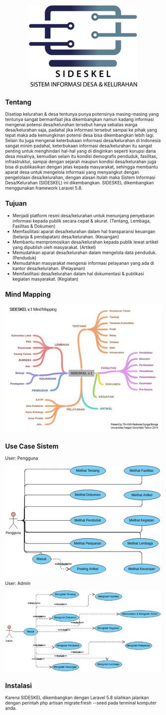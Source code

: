 <p align="center"><img src="logo.png" width="350"></p>

## Tentang

Disetiap kelurahan & desa tentunya punya potensinya masing-masing yang tentunya sangat bermanfaat jika dikembangkan namun kadang informasi mengenai potensi desa/kelurahan tersebut hanya sebatas warga desa/kelurahan saja, padahal jika informasi tersebut sampai ke pihak yang tepat maka ada kemungkinan potensi desa  bisa dikembangkan lebih lagi.
Selain itu juga mengenai keterbukaan informasi desa/kelurahan di Indonesia sangat minim padahal, keterbukaan informasi desa/kelurahan itu sangat penting untuk menghindari hal-hal yang di dinginkan seperti korupsi dana desa misalnya, kemudian selain itu kondisi demografis penduduk, fasilitas, infrastruktur, sampai dengan sejarah maupun kondisi desa/kelurahan juga bisa di publikasikan dengan jelas kepada masyarakat, sehingga membantu aparat desa untuk mengelola informasi yang menyangkut dengan pengelolaan desa/kelurahan, dengan alasan itulah maka Sistem Informasi Desa/Kelurahan (SIDESKEL) ini dikembangkan. SIDESKEL dikembangkan menggunakan framework Laravel 5.8.

## Tujuan 

- Menjadi platform resmi desa/kelurahan untuk menunjang penyebaran informasi kepada publik secara cepat & akurat. (Tentang, Lembaga, Fasilitas & Dokumen)
- Memfasilitasi aparat desa/kelurahan dalam hal transparansi keuangan (belanja & pendapatan) desa/kelurahan. (Keuangan)
- Membantu mempromosikan desa/kelurahan kepada publik lewat artikel yang dipublish oleh masyarakat. (Artikel)
- Memudahkan aparat desa/kelurahan dalam mengelola data penduduk. (Penduduk)
- Memudahkan masyarakat mengenai informasi pelayanan yang ada di kantor desa/kelurahan. (Pelayanan)
- Memfasilitasi desa/kelurahan dalam hal dokumentasi & publikasi kegiatan masyarakat. (Kegiatan)

## Mind Mapping

<p align="center"><img src="scope.jpg"></p>

## Use Case Sistem
User: Pengguna
<p align="center"><img src="ucpengguna.jpg"></p>

User: Admin
<p align="center"><img src="ucadmin.jpg"></p>


## Instalasi

Karena SIDESKEL dikembangkan dengan Laravel 5.8 silahkan jalankan dengan perintah php artisan migrate:fresh --seed pada terminal komputer anda.